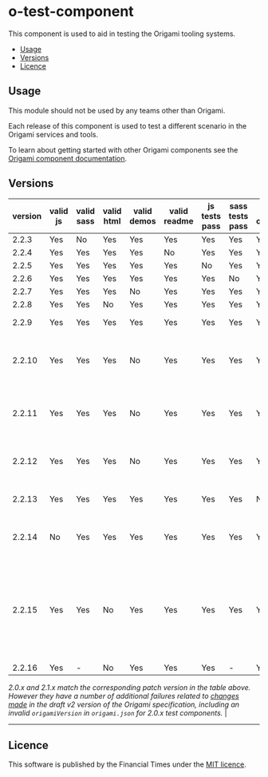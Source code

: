 # o-test-component

This component is used to aid in testing the Origami tooling systems.

- [Usage](#usage)
- [Versions](#versions)
- [Licence](#licence)

## Usage

This module should not be used by any teams other than Origami.

Each release of this component is used to test a different scenario in the Origami services and tools.

To learn about getting started with other Origami components see the [Origami component documentation](https://origami.ft.com/docs/components).

## Versions

|version|valid js|valid sass|valid html|valid demos|valid readme|js tests pass|sass tests pass|valid origami.json  |description                      |
|-------|--------|----------|----------|-----------|------------|-------------|---------------|--------------------|---------------------------------|
|2.2.3  | Yes    | No       | Yes      | Yes       | Yes        | Yes         | Yes           | Yes  |                                               |
|2.2.4  | Yes    | Yes      | Yes      | Yes       | No         | Yes         | Yes           | Yes  |                                               |
|2.2.5  | Yes    | Yes      | Yes      | Yes       | Yes        | No          | Yes           | Yes  |                                               |
|2.2.6  | Yes    | Yes      | Yes      | Yes       | Yes        | Yes         | No            | Yes  |                                               |
|2.2.7  | Yes    | Yes      | Yes      | No        | Yes        | Yes         | Yes           | Yes  |                                               |
|2.2.8  | Yes    | Yes      | No       | Yes       | Yes        | Yes         | Yes           | Yes  |                                               |
|2.2.9  | Yes    | Yes      | Yes      | Yes       | Yes        | Yes         | Yes           | Yes  | ✅ All correct.                                |
|2.2.10 | Yes    | Yes      | Yes      | No        | Yes        | Yes         | Yes           | Yes  | The demo's mustache causes a compilation error|
|2.2.11 | Yes    | Yes      | Yes      | No        | Yes        | Yes         | Yes           | Yes  | The demo's sass causes a compilation error    |
|2.2.12 | Yes    | Yes      | Yes      | No        | Yes        | Yes         | Yes           | Yes  | The demo's js causes a compilation error      |
|2.2.13 | Yes    | Yes      | Yes      | Yes       | Yes        | Yes         | Yes           | No   | No origami.json file                          |
|2.2.14 | No     | Yes      | Yes      | Yes       | Yes        | Yes         | Yes           | Yes  | Syntax errors in component js                 |
|2.2.15 | Yes    | Yes      | No       | Yes       | Yes        | Yes         | Yes           | Yes  | The demo html contains invalid syntax which causes prettier to throw an error |
|2.2.16 | Yes    | -        | No       | Yes       | Yes        | Yes         | -             | Yes  |                                               |

_2.0.x and 2.1.x match the corresponding patch version in the table above. However they have a number of additional failures related to [changes made](https://github.com/Financial-Times/o-test-component/pull/147) in the draft v2 version of the Origami specification, including an invalid `origamiVersion` in `origami.json` for 2.0.x test components._               |

***

## Licence

This software is published by the Financial Times under the [MIT licence](http://opensource.org/licenses/MIT).
